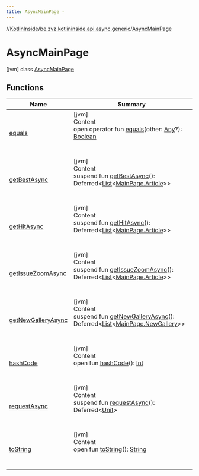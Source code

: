 ```yaml
---
title: AsyncMainPage -
---
```

//[KotlinInside](../../index.md)/[be.zvz.kotlininside.api.async.generic](../index.md)/[AsyncMainPage](index.md)



# AsyncMainPage  
 [jvm] class [AsyncMainPage](index.md)   


## Functions  
  
|  Name|  Summary| 
|---|---|
| <a name="kotlin/Any/equals/#kotlin.Any?/PointingToDeclaration/"></a>[equals](../../be.zvz.kotlininside.utils/-string-util/-companion/index.md#%5Bkotlin%2FAny%2Fequals%2F%23kotlin.Any%3F%2FPointingToDeclaration%2F%5D%2FFunctions%2F49489957)| <a name="kotlin/Any/equals/#kotlin.Any?/PointingToDeclaration/"></a>[jvm]  <br>Content  <br>open operator fun [equals](../../be.zvz.kotlininside.utils/-string-util/-companion/index.md#%5Bkotlin%2FAny%2Fequals%2F%23kotlin.Any%3F%2FPointingToDeclaration%2F%5D%2FFunctions%2F49489957)(other: [Any](https://kotlinlang.org/api/latest/jvm/stdlib/kotlin/-any/index.html)?): [Boolean](https://kotlinlang.org/api/latest/jvm/stdlib/kotlin/-boolean/index.html)  <br><br><br>
| <a name="be.zvz.kotlininside.api.async.generic/AsyncMainPage/getBestAsync/#/PointingToDeclaration/"></a>[getBestAsync](get-best-async.md)| <a name="be.zvz.kotlininside.api.async.generic/AsyncMainPage/getBestAsync/#/PointingToDeclaration/"></a>[jvm]  <br>Content  <br>suspend fun [getBestAsync](get-best-async.md)(): Deferred<[List](https://kotlinlang.org/api/latest/jvm/stdlib/kotlin.collections/-list/index.html)<[MainPage.Article](../../be.zvz.kotlininside.api.generic/-main-page/-article/index.md)>>  <br><br><br>
| <a name="be.zvz.kotlininside.api.async.generic/AsyncMainPage/getHitAsync/#/PointingToDeclaration/"></a>[getHitAsync](get-hit-async.md)| <a name="be.zvz.kotlininside.api.async.generic/AsyncMainPage/getHitAsync/#/PointingToDeclaration/"></a>[jvm]  <br>Content  <br>suspend fun [getHitAsync](get-hit-async.md)(): Deferred<[List](https://kotlinlang.org/api/latest/jvm/stdlib/kotlin.collections/-list/index.html)<[MainPage.Article](../../be.zvz.kotlininside.api.generic/-main-page/-article/index.md)>>  <br><br><br>
| <a name="be.zvz.kotlininside.api.async.generic/AsyncMainPage/getIssueZoomAsync/#/PointingToDeclaration/"></a>[getIssueZoomAsync](get-issue-zoom-async.md)| <a name="be.zvz.kotlininside.api.async.generic/AsyncMainPage/getIssueZoomAsync/#/PointingToDeclaration/"></a>[jvm]  <br>Content  <br>suspend fun [getIssueZoomAsync](get-issue-zoom-async.md)(): Deferred<[List](https://kotlinlang.org/api/latest/jvm/stdlib/kotlin.collections/-list/index.html)<[MainPage.Article](../../be.zvz.kotlininside.api.generic/-main-page/-article/index.md)>>  <br><br><br>
| <a name="be.zvz.kotlininside.api.async.generic/AsyncMainPage/getNewGalleryAsync/#/PointingToDeclaration/"></a>[getNewGalleryAsync](get-new-gallery-async.md)| <a name="be.zvz.kotlininside.api.async.generic/AsyncMainPage/getNewGalleryAsync/#/PointingToDeclaration/"></a>[jvm]  <br>Content  <br>suspend fun [getNewGalleryAsync](get-new-gallery-async.md)(): Deferred<[List](https://kotlinlang.org/api/latest/jvm/stdlib/kotlin.collections/-list/index.html)<[MainPage.NewGallery](../../be.zvz.kotlininside.api.generic/-main-page/-new-gallery/index.md)>>  <br><br><br>
| <a name="kotlin/Any/hashCode/#/PointingToDeclaration/"></a>[hashCode](../../be.zvz.kotlininside.utils/-string-util/-companion/index.md#%5Bkotlin%2FAny%2FhashCode%2F%23%2FPointingToDeclaration%2F%5D%2FFunctions%2F49489957)| <a name="kotlin/Any/hashCode/#/PointingToDeclaration/"></a>[jvm]  <br>Content  <br>open fun [hashCode](../../be.zvz.kotlininside.utils/-string-util/-companion/index.md#%5Bkotlin%2FAny%2FhashCode%2F%23%2FPointingToDeclaration%2F%5D%2FFunctions%2F49489957)(): [Int](https://kotlinlang.org/api/latest/jvm/stdlib/kotlin/-int/index.html)  <br><br><br>
| <a name="be.zvz.kotlininside.api.async.generic/AsyncMainPage/requestAsync/#/PointingToDeclaration/"></a>[requestAsync](request-async.md)| <a name="be.zvz.kotlininside.api.async.generic/AsyncMainPage/requestAsync/#/PointingToDeclaration/"></a>[jvm]  <br>Content  <br>suspend fun [requestAsync](request-async.md)(): Deferred<[Unit](https://kotlinlang.org/api/latest/jvm/stdlib/kotlin/-unit/index.html)>  <br><br><br>
| <a name="kotlin/Any/toString/#/PointingToDeclaration/"></a>[toString](../../be.zvz.kotlininside.utils/-string-util/-companion/index.md#%5Bkotlin%2FAny%2FtoString%2F%23%2FPointingToDeclaration%2F%5D%2FFunctions%2F49489957)| <a name="kotlin/Any/toString/#/PointingToDeclaration/"></a>[jvm]  <br>Content  <br>open fun [toString](../../be.zvz.kotlininside.utils/-string-util/-companion/index.md#%5Bkotlin%2FAny%2FtoString%2F%23%2FPointingToDeclaration%2F%5D%2FFunctions%2F49489957)(): [String](https://kotlinlang.org/api/latest/jvm/stdlib/kotlin/-string/index.html)  <br><br><br>

